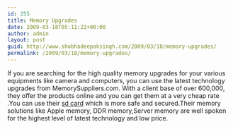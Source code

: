 ```yaml
---
id: 255
title: Memory Upgrades
date: 2009-03-18T05:11:22+00:00
author: admin
layout: post
guid: http://www.shobhadeepaksingh.com/2009/03/18/memory-upgrades/
permalink: /2009/03/18/memory-upgrades/
---
```

If you are searching for the high quality memory upgrades for your various equipments like camera and computers, you can use the latest technology upgrades from MemorySuppliers.com. With a client base of over 600,000, they offer the products online and you can get them at a very cheap rate .You can use their [sd card](http://www.memorysuppliers.com/securedigital.html) which is more safe and secured.Their memory solutions like Apple memory, DDR memory,Server memory are well spoken for the highest level of latest technology and low price.